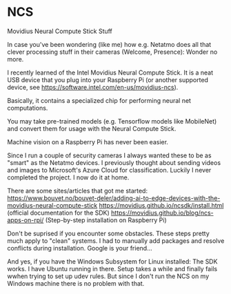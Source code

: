 # NCS
Movidius Neural Compute Stick Stuff

In case you've been wondering (like me) how e.g. Netatmo does all that clever processing stuff in their cameras (Welcome, Presence): Wonder no more.

I recently learned of the Intel Movidius Neural Compute Stick. It is a neat USB device that you plug into your Raspberry Pi (or another supported device, see https://software.intel.com/en-us/movidius-ncs). 

Basically, it contains a specialized chip for performing neural net computations.

You may take pre-trained models (e.g. Tensorflow models like MobileNet) and convert them for usage with the Neural Compute Stick.

Machine vision on a Raspberry Pi has never been easier.

Since I run a couple of security cameras I always wanted these to be as "smart" as the Netatmo devices. I previously thought about sending videos and images to Microsoft's Azure Cloud for classification. Luckily I never completed the project. I now do it at home.

There are some sites/articles that got me started:
https://www.bouvet.no/bouvet-deler/adding-ai-to-edge-devices-with-the-movidius-neural-compute-stick
https://movidius.github.io/ncsdk/install.html (official documentation for the SDK)
https://movidius.github.io/blog/ncs-apps-on-rpi/ (Step-by-step installation on Raspberry Pi)

Don't be suprised if you encounter some obstacles. These steps pretty much apply to "clean" systems. I had to manually add packages and resolve conflicts during installation. Google is your friend...

And yes, if you have the Windows Subsystem for Linux installed: The SDK works. I have Ubuntu running in there. Setup takes a while and finally fails wwhen trying to set up udev rules. But since I don't run the NCS on my Windows machine there is no problem with that.
